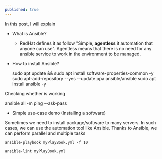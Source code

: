 ```yaml
---
published: true
---
```

In this post, I will explain
* What is Ansible?
  * RedHat defines it as follow "Simple, **agentless** it automation that anyone can use". Agentless means that there is no need for any ansible service to work in the environment to be managed.
* How to install Ansible?

    sudo apt update && sudo apt install software-properties-common -y
    sudo apt-add-repository --yes --update ppa:ansible/ansible
    sudo apt install ansible -y

Checking whether is working

  ansible all -m ping --ask-pass

* Simple use-case demo (Installing a software)

Sometimes we need to install package/software to many servers. In such cases, we can use the automation tool like Ansible.
Thanks to Ansible, we can perform parallel and multiple tasks



```ansible-playbook myPlayBook.yml -f 10```

```ansible-lint myPlayBook.yml```

